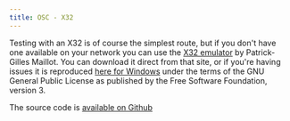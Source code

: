 ```yaml
---
title: OSC - X32
---
```


Testing with an X32 is of course the simplest route, but if you don't have one available on your network you can use the [X32 emulator](https://sites.google.com/site/patrickmaillot/x32#h.p_rE4IH0Luimc0) by Patrick-Gilles Maillot. You can download it direct from that site, or if you're having issues it is reproduced [here for Windows](../../../static/downloads/x32-emulator/X32_windows.zip) under the terms of the GNU General Public License as published by the Free Software Foundation, version 3.

The source code is [available on Github](https://github.com/pmaillot/X32-Behringer/blob/master/X32.c)